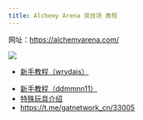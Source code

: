 ```yaml
---
title: Alchemy Arena 竞技场 教程
---
```


网址：https://alchemyarena.com/

<!--more-->

![](https://gat.network/wp-content/uploads/2021/06/Calendar-200x200.png)

- [新手教程（wrydais）](/alchemyarena-tutorial/wrydais/README.md)
* [新手教程（ddmmnn11）](/alchemyarena-tutorial/ddmmnn11/README.md)
* [特殊玩具介绍](/_posts/2022-03-19-specialtoys.md)
* https://t.me/gatnetwork_cn/33005

